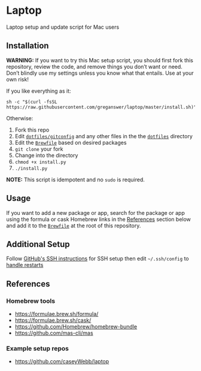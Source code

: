 # Laptop

Laptop setup and update script for Mac users

## Installation

**WARNING:** If you want to try this Mac setup script, you should first fork this repository, review the code, and remove things you don’t want or need. Don’t blindly use my settings unless you know what that entails. Use at your own risk!

If you like everything as it:

    sh -c "$(curl -fsSL https://raw.githubusercontent.com/greganswer/laptop/master/install.sh)"

Otherwise:

1. Fork this repo
2. Edit [`dotfiles/gitconfig`](./dotfiles/gitconfig) and any other files in the the [`dotfiles`](./dotfiles) directory
3. Edit the [`Brewfile`](./Brewfile) based on desired packages
4. `git clone` your fork
5. Change into the directory
6. `chmod +x install.py`
7. `./install.py`

**NOTE:** This script is idempotent and no `sudo` is required.

## Usage

If you want to add a new package or app, search for the package or app using the
formula or cask Homebrew links in the [References](#references) section below
and add it to the [`Brewfile`](./Brewfile) at the root of this repository.

## Additional Setup

Follow [GitHub's SSH instructions](https://help.github.com/en/articles/connecting-to-github-with-ssh)
for SSH setup then edit `~/.ssh/config` to [handle restarts](https://stackoverflow.com/a/41145954)

## References

### Homebrew tools

- https://formulae.brew.sh/formula/
- https://formulae.brew.sh/cask/
- https://github.com/Homebrew/homebrew-bundle
- https://github.com/mas-cli/mas

### Example setup repos

- https://github.com/caseyWebb/laptop
